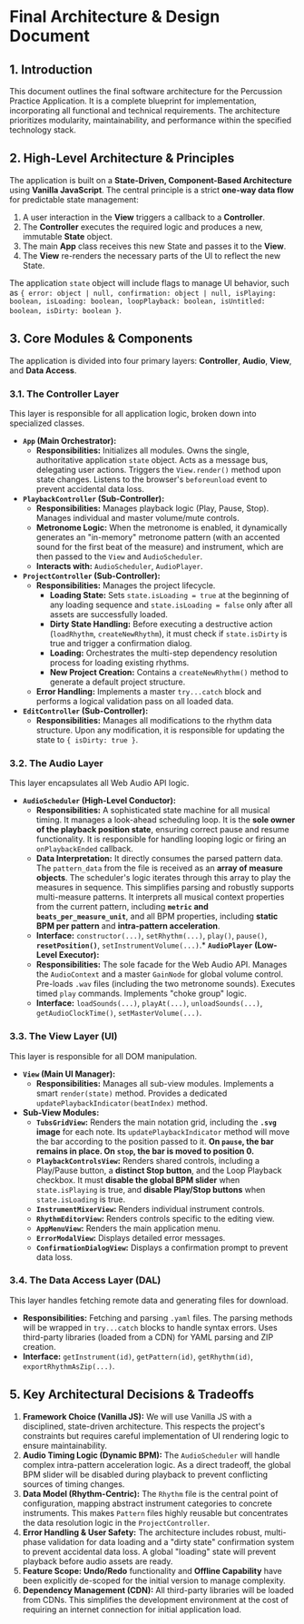 # Final Architecture & Design Document

## 1. Introduction

This document outlines the final software architecture for the Percussion Practice Application. It is a complete blueprint for implementation, incorporating all functional and technical requirements. The architecture prioritizes modularity, maintainability, and performance within the specified technology stack.

## 2. High-Level Architecture & Principles

The application is built on a **State-Driven, Component-Based Architecture** using **Vanilla JavaScript**. The central principle is a strict **one-way data flow** for predictable state management:

1.  A user interaction in the **View** triggers a callback to a **Controller**.
2.  The **Controller** executes the required logic and produces a new, immutable **State** object.
3.  The main **App** class receives this new State and passes it to the **View**.
4.  The **View** re-renders the necessary parts of the UI to reflect the new State.

The application `state` object will include flags to manage UI behavior, such as `{ error: object | null, confirmation: object | null, isPlaying: boolean, isLoading: boolean, loopPlayback: boolean, isUntitled: boolean, isDirty: boolean }`.

## 3. Core Modules & Components

The application is divided into four primary layers: **Controller**, **Audio**, **View**, and **Data Access**.

### 3.1. The Controller Layer

This layer is responsible for all application logic, broken down into specialized classes.

*   **`App` (Main Orchestrator):**
    *   **Responsibilities:** Initializes all modules. Owns the single, authoritative application `state` object. Acts as a message bus, delegating user actions. Triggers the `View.render()` method upon state changes. Listens to the browser's `beforeunload` event to prevent accidental data loss.
*   **`PlaybackController` (Sub-Controller):**
    *   **Responsibilities:** Manages playback logic (Play, Pause, Stop). Manages individual and master volume/mute controls.
    *   **Metronome Logic:** When the metronome is enabled, it dynamically generates an "in-memory" metronome pattern (with an accented sound for the first beat of the measure) and instrument, which are then passed to the `View` and `AudioScheduler`.
    *   **Interacts with:** `AudioScheduler`, `AudioPlayer`.
*   **`ProjectController` (Sub-Controller):**
    *   **Responsibilities:** Manages the project lifecycle.
        *   **Loading State:** Sets `state.isLoading = true` at the beginning of any loading sequence and `state.isLoading = false` only after all assets are successfully loaded.
        *   **Dirty State Handling:** Before executing a destructive action (`loadRhythm`, `createNewRhythm`), it must check if `state.isDirty` is true and trigger a confirmation dialog.
        *   **Loading:** Orchestrates the multi-step dependency resolution process for loading existing rhythms.
        *   **New Project Creation:** Contains a `createNewRhythm()` method to generate a default project structure.
    *   **Error Handling:** Implements a master `try...catch` block and performs a logical validation pass on all loaded data.
*   **`EditController` (Sub-Controller):**
    *   **Responsibilities:** Manages all modifications to the rhythm data structure. Upon any modification, it is responsible for updating the state to `{ isDirty: true }`.

### 3.2. The Audio Layer

This layer encapsulates all Web Audio API logic.

*   **`AudioScheduler` (High-Level Conductor):**
    *   **Responsibilities:** A sophisticated state machine for all musical timing. It manages a look-ahead scheduling loop. It is the **sole owner of the playback position state**, ensuring correct pause and resume functionality. It is responsible for handling looping logic or firing an `onPlaybackEnded` callback.
    *   **Data Interpretation:** It directly consumes the parsed pattern data. The `pattern_data` from the file is received as an **array of measure objects**. The scheduler's logic iterates through this array to play the measures in sequence. This simplifies parsing and robustly supports multi-measure patterns. It interprets all musical context properties from the current pattern, including **`metric` and `beats_per_measure_unit`**, and all BPM properties, including **static BPM per pattern** and **intra-pattern acceleration**.
    *   **Interface:** `constructor(...)`, `setRhythm(...)`, `play()`, `pause()`, **`resetPosition()`**, `setInstrumentVolume(...)`.*   **`AudioPlayer` (Low-Level Executor):**
    *   **Responsibilities:** The sole facade for the Web Audio API. Manages the `AudioContext` and a master `GainNode` for global volume control. Pre-loads `.wav` files (including the two metronome sounds). Executes timed `play` commands. Implements "choke group" logic.
    *   **Interface:** `loadSounds(...)`, `playAt(...)`, `unloadSounds(...)`, `getAudioClockTime()`, `setMasterVolume(...)`.

### 3.3. The View Layer (UI)

This layer is responsible for all DOM manipulation.

*   **`View` (Main UI Manager):**
    *   **Responsibilities:** Manages all sub-view modules. Implements a smart `render(state)` method. Provides a dedicated `updatePlaybackIndicator(beatIndex)` method.
*   **Sub-View Modules:**
    *   **`TubsGridView`:** Renders the main notation grid, including the **`.svg` image** for each note. Its `updatePlaybackIndicator` method will move the bar according to the position passed to it. **On `pause`, the bar remains in place. On `stop`, the bar is moved to position 0.**
    *   **`PlaybackControlsView`:** Renders shared controls, including a Play/Pause button, a **distinct Stop button**, and the Loop Playback checkbox. It must **disable the global BPM slider** when `state.isPlaying` is true, and **disable Play/Stop buttons** when `state.isLoading` is true.
    *   **`InstrumentMixerView`:** Renders individual instrument controls.
    *   **`RhythmEditorView`:** Renders controls specific to the editing view.
    *   **`AppMenuView`:** Renders the main application menu.
    *   **`ErrorModalView`:** Displays detailed error messages.
    *   **`ConfirmationDialogView`:** Displays a confirmation prompt to prevent data loss.

### 3.4. The Data Access Layer (DAL)

This layer handles fetching remote data and generating files for download.

*   **Responsibilities:** Fetching and parsing `.yaml` files. The parsing methods will be wrapped in `try...catch` blocks to handle syntax errors. Uses third-party libraries (loaded from a CDN) for YAML parsing and ZIP creation.
*   **Interface:** `getInstrument(id)`, `getPattern(id)`, `getRhythm(id)`, `exportRhythmAsZip(...)`.

## 5. Key Architectural Decisions & Tradeoffs

1.  **Framework Choice (Vanilla JS):** We will use Vanilla JS with a disciplined, state-driven architecture. This respects the project's constraints but requires careful implementation of UI rendering logic to ensure maintainability.
2.  **Audio Timing Logic (Dynamic BPM):** The `AudioScheduler` will handle complex intra-pattern acceleration logic. As a direct tradeoff, the global BPM slider will be disabled during playback to prevent conflicting sources of timing changes.
3.  **Data Model (Rhythm-Centric):** The `Rhythm` file is the central point of configuration, mapping abstract instrument categories to concrete instruments. This makes `Pattern` files highly reusable but concentrates the data resolution logic in the `ProjectController`.
4.  **Error Handling & User Safety:** The architecture includes robust, multi-phase validation for data loading and a "dirty state" confirmation system to prevent accidental data loss. A global "loading" state will prevent playback before audio assets are ready.
5.  **Feature Scope:** **Undo/Redo** functionality and **Offline Capability** have been explicitly de-scoped for the initial version to manage complexity.
6.  **Dependency Management (CDN):** All third-party libraries will be loaded from CDNs. This simplifies the development environment at the cost of requiring an internet connection for initial application load.